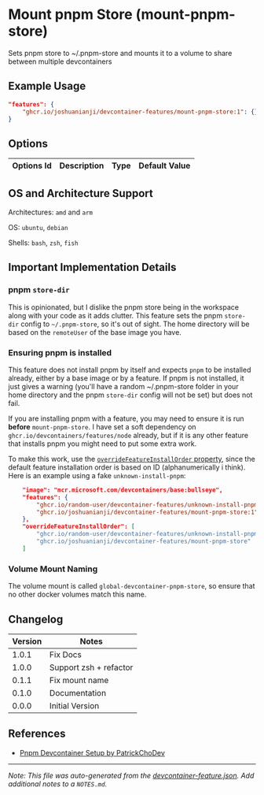
# Mount pnpm Store (mount-pnpm-store)

Sets pnpm store to ~/.pnpm-store and mounts it to a volume to share between multiple devcontainers

## Example Usage

```json
"features": {
    "ghcr.io/joshuanianji/devcontainer-features/mount-pnpm-store:1": {}
}
```

## Options

| Options Id | Description | Type | Default Value |
|-----|-----|-----|-----|


## OS and Architecture Support

Architectures: `amd` and `arm`

OS: `ubuntu`, `debian`

Shells: `bash`, `zsh`, `fish`

## Important Implementation Details

### pnpm `store-dir`

This is opinionated, but I dislike the pnpm store being in the workspace along with your code as it adds clutter. This feature sets the pnpm `store-dir` config to `~/.pnpm-store`, so it's out of sight. The home directory will be based on the `remoteUser` of the base image you have.

### Ensuring pnpm is installed

This feature does not install pnpm by itself and expects `pnpm` to be installed already, either by a base image or by a feature. If pnpm is not installed, it just gives a warning (you'll have a random ~/.pnpm-store folder in your home directory and the pnpm `store-dir` config will not be set) but does not fail.

If you are installing pnpm with a feature, you may need to ensure it is run **before** `mount-pnpm-store`. I have set a soft dependency on `ghcr.io/devcontainers/features/node` already, but if it is any other feature that installs pnpm you might need to put some extra work.

To make this work, use the [`overrideFeatureInstallOrder` property](https://containers.dev/implementors/features/#overrideFeatureInstallOrder), since the default feature installation order is based on ID (alphanumerically i think). Here is an example using a fake `unknown-install-pnpm`:

```json
    "image": "mcr.microsoft.com/devcontainers/base:bullseye",
    "features": {
        "ghcr.io/random-user/devcontainer-features/unknown-install-pnpm:1": {},
        "ghcr.io/joshuanianji/devcontainer-features/mount-pnpm-store:1": {}
    },
    "overrideFeatureInstallOrder": [
        "ghcr.io/random-user/devcontainer-features/unknown-install-pnpm", 
        "ghcr.io/joshuanianji/devcontainer-features/mount-pnpm-store"
    ]
```

### Volume Mount Naming

The volume mount is called `global-devcontainer-pnpm-store`, so ensure that no other docker volumes match this name.

## Changelog

| Version | Notes                  |
| ------- | ---------------------- |
| 1.0.1   | Fix Docs               |
| 1.0.0   | Support zsh + refactor |
| 0.1.1   | Fix mount name         |
| 0.1.0   | Documentation          |
| 0.0.0   | Initial Version        |

## References

- [Pnpm Devcontainer Setup by PatrickChoDev](https://gist.github.com/PatrickChoDev/81d36159aca4dc687b8c89983e64da2e)


---

_Note: This file was auto-generated from the [devcontainer-feature.json](https://github.com/joshuanianji/devcontainer-features/blob/main/src/mount-pnpm-store/devcontainer-feature.json).  Add additional notes to a `NOTES.md`._
